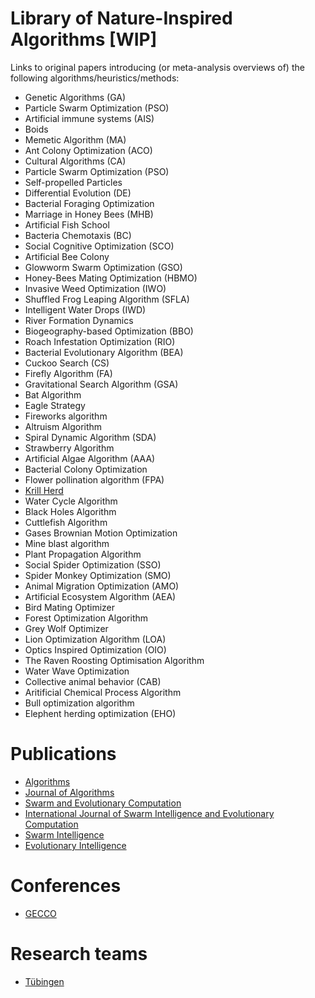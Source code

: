 # Library of Nature-Inspired Algorithms [WIP]

Links to original papers introducing (or meta-analysis overviews of) the following algorithms/heuristics/methods:

* Genetic Algorithms (GA)
* Particle Swarm Optimization (PSO)
* Artificial immune systems (AIS) 
* Boids
* Memetic Algorithm (MA)
* Ant Colony Optimization (ACO)
* Cultural Algorithms (CA)
* Particle Swarm Optimization (PSO)
* Self-propelled Particles
* Differential Evolution (DE)
* Bacterial Foraging Optimization
* Marriage in Honey Bees (MHB) 
* Artificial Fish School
* Bacteria Chemotaxis (BC)
* Social Cognitive Optimization (SCO)
* Artificial Bee Colony
* Glowworm Swarm Optimization (GSO)
* Honey-Bees Mating Optimization (HBMO)
* Invasive Weed Optimization (IWO)
* Shuffled Frog Leaping Algorithm (SFLA)
* Intelligent Water Drops (IWD)
* River Formation Dynamics
* Biogeography-based Optimization (BBO)
* Roach Infestation Optimization (RIO)
* Bacterial Evolutionary Algorithm (BEA)
* Cuckoo Search (CS)
* Firefly Algorithm (FA) 
* Gravitational Search Algorithm (GSA)
* Bat Algorithm
* Eagle Strategy
* Fireworks algorithm
* Altruism Algorithm
* Spiral Dynamic Algorithm (SDA)
* Strawberry Algorithm
* Artificial Algae Algorithm (AAA) 
* Bacterial Colony Optimization
* Flower pollination algorithm (FPA)
* [Krill Herd](https://www.sciencedirect.com/science/article/pii/S1007570412002171)
* Water Cycle Algorithm 
* Black Holes Algorithm
* Cuttlefish Algorithm
* Gases Brownian Motion Optimization
* Mine blast algorithm
* Plant Propagation Algorithm
* Social Spider Optimization (SSO)
* Spider Monkey Optimization (SMO) 
* Animal Migration Optimization (AMO) 
* Artificial Ecosystem Algorithm (AEA)
* Bird Mating Optimizer
* Forest Optimization Algorithm
* Grey Wolf Optimizer
* Lion Optimization Algorithm (LOA)
* Optics Inspired Optimization (OIO)
* The Raven Roosting Optimisation Algorithm
* Water Wave Optimization
* Collective animal behavior (CAB)
* Aritificial Chemical Process Algorithm
* Bull optimization algorithm
* Elephent herding optimization (EHO)

# Publications

* [Algorithms](http://www.mdpi.com/journal/algorithms)
* [Journal of Algorithms](https://www.sciencedirect.com/journal/journal-of-algorithms)
* [Swarm and Evolutionary Computation](https://www.journals.elsevier.com/swarm-and-evolutionary-computation/)
* [International Journal of Swarm Intelligence and Evolutionary Computation](https://www.omicsonline.org/swarm-intelligence-evolutionary-computation.php#)
* [Swarm Intelligence](https://link.springer.com/journal/11721)
* [Evolutionary Intelligence](http://www.springer.com/engineering/computational+intelligence+and+complexity/journal/12065)

# Conferences

* [GECCO](http://gecco-2018.sigevo.org/index.html/tiki-index.php?page=HomePage)

# Research teams

* [Tübingen](http://www.ra.cs.uni-tuebingen.de/links/genetisch/welcome_e.html)
